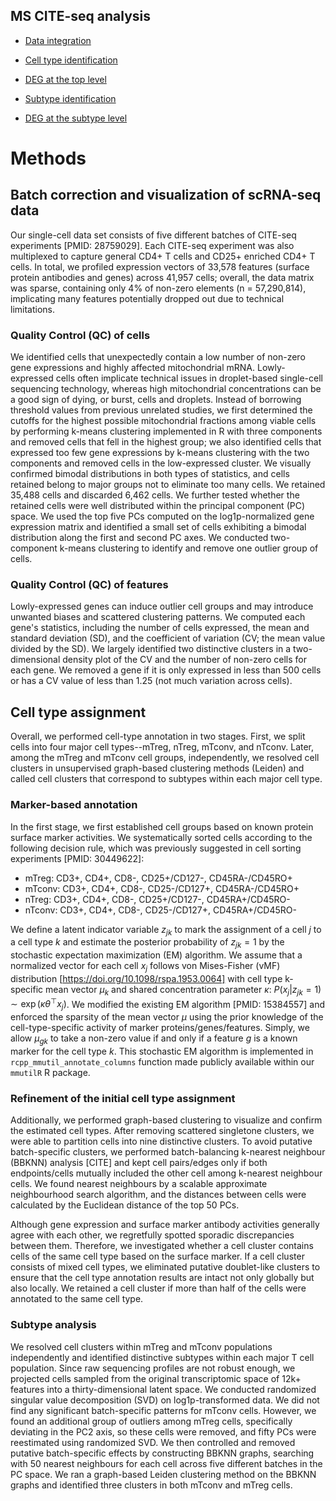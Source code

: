 MS CITE-seq analysis
---

* [Data integration](step1_merge_data_qc.html)

* [Cell type identification](step2_celltype_annotation.html)

* [DEG at the top level](step3_deg_analysis.html)

* [Subtype identification](step4_subtype_analysis.html)

* [DEG at the subtype level](step5_deg_subtype_analysis.html)

# Methods

## Batch correction and visualization of scRNA-seq data 

Our single-cell data set consists of five different batches of CITE-seq experiments [PMID: 28759029]. Each CITE-seq experiment was also multiplexed to capture general CD4+ T cells and CD25+ enriched CD4+ T cells. In total, we profiled expression vectors of 33,578 features (surface protein antibodies and genes) across 41,957 cells; overall, the data matrix was sparse, containing only 4% of non-zero elements (n = 57,290,814), implicating many features potentially dropped out due to technical limitations.

### Quality Control (QC) of cells

We identified cells that unexpectedly contain a low number of non-zero gene expressions and highly affected mitochondrial mRNA. Lowly-expressed cells often implicate technical issues in droplet-based single-cell sequencing technology, whereas high mitochondrial concentrations can be a good sign of dying, or burst, cells and droplets. Instead of borrowing threshold values from previous unrelated studies, we first determined the cutoffs for the highest possible mitochondrial fractions among viable cells by performing k-means clustering implemented in R with three components and removed cells that fell in the highest group; we also identified cells that expressed too few gene expressions by k-means clustering with the two components and removed cells in the low-expressed cluster. We visually confirmed bimodal distributions in both types of statistics, and cells retained belong to major groups not to eliminate too many cells. We retained 35,488 cells and discarded 6,462 cells. We further tested whether the retained cells were well distributed within the principal component (PC) space. We used the top five PCs computed on the log1p-normalized gene expression matrix and identified a small set of cells exhibiting a bimodal distribution along the first and second PC axes. We conducted two-component k-means clustering to identify and remove one outlier group of cells. 

### Quality Control (QC) of features

Lowly-expressed genes can induce outlier cell groups and may introduce unwanted biases and scattered clustering patterns. We computed each gene's statistics, including the number of cells expressed, the mean and standard deviation (SD), and the coefficient of variation (CV; the mean value divided by the SD). We largely identified two distinctive clusters in a two-dimensional density plot of the CV and the number of non-zero cells for each gene. We removed a gene if it is only expressed in less than 500 cells or has a CV value of less than 1.25 (not much variation across cells).

## Cell type assignment

Overall, we performed cell-type annotation in two stages. First, we split cells into four major cell types--mTreg, nTreg, mTconv, and nTconv. Later, among the mTreg and mTconv cell groups, independently, we resolved cell clusters in unsupervised graph-based clustering methods (Leiden) and called cell clusters that correspond to subtypes within each major cell type.

### Marker-based annotation

In the first stage, we first established cell groups based on known protein surface marker activities. We systematically sorted cells according to the following decision rule, which was previously suggested in cell sorting experiments [PMID: 30449622]:

* mTreg: CD3+, CD4+, CD8-, CD25+/CD127-, CD45RA-/CD45RO+
* mTconv: CD3+, CD4+, CD8-, CD25-/CD127+, CD45RA-/CD45RO+
* nTreg: CD3+, CD4+, CD8-, CD25+/CD127-, CD45RA+/CD45RO-
* nTconv: CD3+, CD4+, CD8-, CD25-/CD127+, CD45RA+/CD45RO-

We define a latent indicator variable $z_{jk}$ to mark the assignment of a cell $j$ to a cell type $k$ and estimate the posterior probability of $z_{jk}=1$ by the stochastic expectation maximization (EM) algorithm. We assume that a normalized vector for each cell $x_{j}$ follows von Mises-Fisher (vMF) distribution [https://doi.org/10.1098/rspa.1953.0064] with cell type k-specific mean vector $\mu_{k}$ and shared concentration parameter $\kappa$: $P(x_{j}|z_{jk}=1) \sim \exp⁡(\kappa \theta^{\top} x_{j})$. We modified the existing EM algorithm [PMID: 15384557] and enforced the sparsity of the mean vector $\mu$ using the prior knowledge of the cell-type-specific activity of marker proteins/genes/features. Simply, we allow $\mu_{gk}$ to take a non-zero value if and only if a feature $g$ is a known marker for the cell type $k$. This stochastic EM algorithm is implemented in `rcpp_mmutil_annotate_columns` function made publicly available within our `mmutilR` R package. 

### Refinement of the initial cell type assignment

Additionally, we performed graph-based clustering to visualize and confirm the estimated cell types. After removing scattered singletone clusters, we were able to partition cells into nine distinctive clusters. To avoid putative batch-specific clusters, we performed batch-balancing k-nearest neighbour (BBKNN) analysis [CITE] and kept cell pairs/edges only if both endpoints/cells mutually included the other cell among k-nearest neighbour cells. We found nearest neighbours by a scalable approximate neighbourhood search algorithm, and the distances between cells were calculated by the Euclidean distance of the top 50 PCs.

Although gene expression and surface marker antibody activities generally agree with each other, we regretfully spotted sporadic discrepancies between them. Therefore, we investigated whether a cell cluster contains cells of the same cell type based on the surface marker. If a cell cluster consists of mixed cell types, we eliminated putative doublet-like clusters to ensure that the cell type annotation results are intact not only globally but also locally. We retained a cell cluster if more than half of the cells were annotated to the same cell type.

### Subtype analysis 

We resolved cell clusters within mTreg and mTconv populations independently and identified distinctive subtypes within each major T cell population. Since raw sequencing profiles are not robust enough, we projected cells sampled from the original transcriptomic space of 12k+ features into a thirty-dimensional latent space. We conducted randomized singular value decomposition (SVD) on log1p-transformed data. We did not find any significant batch-specific patterns for mTconv cells. However, we found an additional group of outliers among mTreg cells, specifically deviating in the PC2 axis, so these cells were removed, and fifty PCs were reestimated using randomized SVD. We then controlled and removed putative batch-specific effects by constructing BBKNN graphs, searching with 50 nearest neighbours for each cell across five different batches in the PC space. We ran a graph-based Leiden clustering method on the BBKNN graphs and identified three clusters in both mTconv and mTreg cells.

